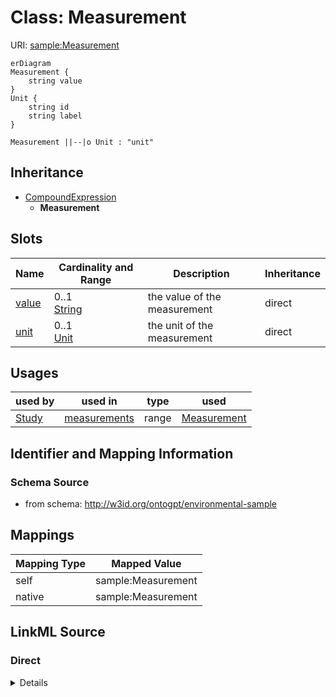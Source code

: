 

# Class: Measurement



URI: [sample:Measurement](http://w3id.org/ontogpt/environmental-sample/Measurement)



```mermaid
erDiagram
Measurement {
    string value  
}
Unit {
    string id  
    string label  
}

Measurement ||--|o Unit : "unit"

```




## Inheritance
* [CompoundExpression](CompoundExpression.md)
    * **Measurement**



## Slots

| Name | Cardinality and Range | Description | Inheritance |
| ---  | --- | --- | --- |
| [value](value.md) | 0..1 <br/> [String](String.md) | the value of the measurement | direct |
| [unit](unit.md) | 0..1 <br/> [Unit](Unit.md) | the unit of the measurement | direct |





## Usages

| used by | used in | type | used |
| ---  | --- | --- | --- |
| [Study](Study.md) | [measurements](measurements.md) | range | [Measurement](Measurement.md) |






## Identifier and Mapping Information







### Schema Source


* from schema: http://w3id.org/ontogpt/environmental-sample




## Mappings

| Mapping Type | Mapped Value |
| ---  | ---  |
| self | sample:Measurement |
| native | sample:Measurement |







## LinkML Source

<!-- TODO: investigate https://stackoverflow.com/questions/37606292/how-to-create-tabbed-code-blocks-in-mkdocs-or-sphinx -->

### Direct

<details>
```yaml
name: Measurement
from_schema: http://w3id.org/ontogpt/environmental-sample
is_a: CompoundExpression
attributes:
  value:
    name: value
    description: the value of the measurement
    from_schema: http://w3id.org/ontogpt/environmental-sample
    rank: 1000
    domain_of:
    - Measurement
  unit:
    name: unit
    description: the unit of the measurement
    from_schema: http://w3id.org/ontogpt/environmental-sample
    rank: 1000
    domain_of:
    - Measurement
    range: Unit

```
</details>

### Induced

<details>
```yaml
name: Measurement
from_schema: http://w3id.org/ontogpt/environmental-sample
is_a: CompoundExpression
attributes:
  value:
    name: value
    description: the value of the measurement
    from_schema: http://w3id.org/ontogpt/environmental-sample
    rank: 1000
    alias: value
    owner: Measurement
    domain_of:
    - Measurement
    range: string
  unit:
    name: unit
    description: the unit of the measurement
    from_schema: http://w3id.org/ontogpt/environmental-sample
    rank: 1000
    alias: unit
    owner: Measurement
    domain_of:
    - Measurement
    range: Unit

```
</details>